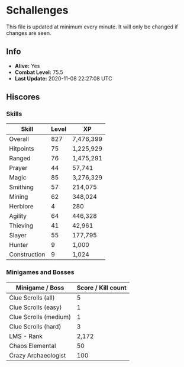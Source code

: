 # Schallenges

This file is updated at minimum every minute. It will only be changed if changes are seen.

## Info

 - **Alive:** Yes
 - **Combat Level:** 75.5
 - **Last Update:** 2020-11-08 22:27:08 UTC

## Hiscores

### Skills

| Skill | Level | XP |
|--|--|--|
| Overall | 827 | 7,476,399 |
| Hitpoints | 75 | 1,225,929 |
| Ranged | 76 | 1,475,291 |
| Prayer | 44 | 57,741 |
| Magic | 85 | 3,276,329 |
| Smithing | 57 | 214,075 |
| Mining | 62 | 348,024 |
| Herblore | 4 | 280 |
| Agility | 64 | 446,328 |
| Thieving | 41 | 42,961 |
| Slayer | 55 | 177,795 |
| Hunter | 9 | 1,000 |
| Construction | 9 | 1,024 |

### Minigames and Bosses

| Minigame / Boss | Score / Kill count |
|--|--|
| Clue Scrolls (all) | 5 |
| Clue Scrolls (easy) | 1 |
| Clue Scrolls (medium) | 1 |
| Clue Scrolls (hard) | 3 |
| LMS - Rank | 2,172 |
| Chaos Elemental | 50 |
| Crazy Archaeologist | 100 |
